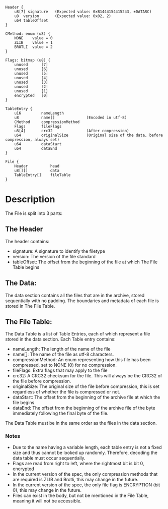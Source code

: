 

```
Header {
    u8[7] signature   (Expected value: 0xB1444154415243, ±DATARC)
    u8  version       (Expected value: 0x02, 2)
    u64 tableOffset
}
```

```
CMethod: enum (u8) {
    NONE    value = 0
    ZLIB    value = 1
    BROTLI  value = 2
}
```

```
Flags: bitmap (u8) {
    unused      [7]
    unused      [6]
    unused      [5]
    unused      [4]
    unused      [3]
    unused      [2]
    unused      [1]
    encrypted   [0]
}
```

```
TableEntry {
    u16         nameLength
    u8          name[]              (Encoded in utf-8)
    CMethod     compressionMethod
    Flags       fileFlags
    u8[4]       crc32               (After compression)
    u64         originalSize        (Original size of the data, before compression, always set)
    u64         dataStart
    u64         dataEnd
}
```

```
File {
    Header          head
    u8[][]          data
    TableEntry[]    fileTable
}
```

# Description
The File is split into 3 parts:

## The Header
The header contains:
* signature: A signature to identify the filetype
* version: The version of the file standard
* tableOffset: The offset from the beginning of the file at which The File Table begins

## The Data:
The data section contains all the files that are in the archive, stored sequentially with no padding.
The boundaries and metadata of each file is stored in The File Table.

## The File Table:
The Data Table is a list of Table Entries, each of which represent a file stored in the data section.
Each Table entry contains:
* nameLength: The length of the name of the file
* name[]: The name of the file as utf-8 characters.
* compressionMethod: An enum representing how this file has been compressed, set to NONE (0) for no compression.
* fileFlags: Extra flags that may apply to the file
* crc32: A CRC32 checksum for the file. This will always be the CRC32 of the file before compression.
* originalSize: The original size of the file before compression, this is set regardless of whether the file is 
  compressed or not.
* dataStart: The offset from the beginning of the archive file at which the file begins
* dataEnd: The offset from the beginning of the archive file of the byte immediately following the final byte of the 
  file.

The Data Table must be in the same order as the files in the data section.

### Notes
* Due to the name having a variable length, each table entry is not a fixed size and thus cannot
  be looked up randomly. Therefore, decoding the data table must occur sequentially.
* Flags are read from right to left, where the rightmost bit is bit 0, encrypted
* In the current version of the spec, the only compression methods that are required is ZLIB and Brotli, this may change
  in the future.
* In the current version of the spec, the only file flag is ENCRYPTION (bit 0), this may change in the future.
* Files can exist in the body, but not be mentioned in the File Table, meaning it will not be accessible.